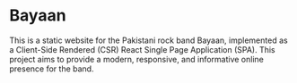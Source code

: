 # Bayaan

This is a static website for the Pakistani rock band Bayaan, implemented as a Client-Side Rendered (CSR) React Single Page Application (SPA). This project aims to provide a modern, responsive, and informative online presence for the band.